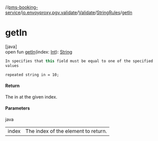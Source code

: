 //[pms-booking-service](../../../../index.md)/[io.envoyproxy.pgv.validate](../../index.md)/[Validate](../index.md)/[StringRules](index.md)/[getIn](get-in.md)

# getIn

[java]\
open fun [getIn](get-in.md)(index: [Int](https://kotlinlang.org/api/core/kotlin-stdlib/kotlin/-int/index.html)): [String](https://docs.oracle.com/en/java/javase/23/docs/api/java.base/java/lang/String.html)

```kotlin
In specifies that this field must be equal to one of the specified
values

```
`repeated string in = 10;`

#### Return

The in at the given index.

#### Parameters

java

| | |
|---|---|
| index | The index of the element to return. |